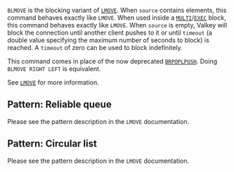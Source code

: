 `BLMOVE` is the blocking variant of [`LMOVE`](lmove.md).
When `source` contains elements, this command behaves exactly like `LMOVE`.
When used inside a [`MULTI`](multi.md)/[`EXEC`](exec.md) block, this command behaves exactly like `LMOVE`.
When `source` is empty, Valkey will block the connection until another client
pushes to it or until `timeout` (a double value specifying the maximum number of seconds to block) is reached.
A `timeout` of zero can be used to block indefinitely.

This command comes in place of the now deprecated [`BRPOPLPUSH`](brpoplpush.md). Doing
`BLMOVE RIGHT LEFT` is equivalent.

See [`LMOVE`](lmove.md) for more information.

## Pattern: Reliable queue

Please see the pattern description in the `LMOVE` documentation.

## Pattern: Circular list

Please see the pattern description in the `LMOVE` documentation.
